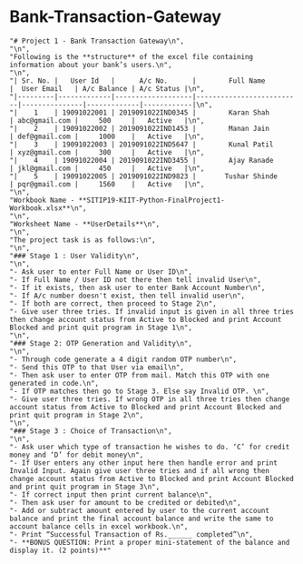 # Bank-Transaction-Gateway


    "# Project 1 - Bank Transaction Gateway\n",
    "\n",
    "Following is the **structure** of the excel file containing information about your bank’s users.\n",
    "\n",
    "| Sr. No. |   User Id   |      A/c No.      |        Full Name         |  User Email   | A/c Balance | A/c Status |\n",
    "|---------|-------------|-------------------|--------------------------|---------------|-------------|------------|\n",
    "|    1    | 19091022001 | 2019091022IND0345 |        Karan Shah        | abc@gmail.com |     500     |   Active   |\n",
    "|    2    | 19091022002 | 2019091022IND1453 |        Manan Jain        | def@gmail.com |     1000    |   Active   |\n",
    "|    3    | 19091022003 | 2019091022IND5647 |        Kunal Patil       | xyz@gmail.com |     300     |   Active   |\n",
    "|    4    | 19091022004 | 2019091022IND3455 |        Ajay Ranade       | jkl@gmail.com |     450     |   Active   |\n",
    "|    5    | 19091022005 | 2019091022IND9823 |       Tushar Shinde      | pqr@gmail.com |     1560    |   Active   |\n",
    "\n",
    "Workbook Name - **SITIP19-KIIT-Python-FinalProject1-Workbook.xlsx**\n",
    "\n",
    "Worksheet Name - **UserDetails**\n",
    "\n",
    "The project task is as follows:\n",
    "\n",
    "### Stage 1 : User Validity\n",
    "\n",
    "- Ask user to enter Full Name or User ID\n",
    "- If Full Name / User ID not there then tell invalid User\n",
    "- If it exists, then ask user to enter Bank Account Number\n",
    "- If A/c number doesn't exist, then tell invalid user\n",
    "- If both are correct, then proceed to Stage 2\n",
    "- Give user three tries. If invalid input is given in all three tries then change account status from Active to Blocked and print Account Blocked and print quit program in Stage 1\n",
    "\n",
    "### Stage 2: OTP Generation and Validity\n",
    "\n",
    "- Through code generate a 4 digit random OTP number\n",
    "- Send this OTP to that User via email\n",
    "- Then ask user to enter OTP from mail. Match this OTP with one generated in code.\n",
    "- If OTP matches then go to Stage 3. Else say Invalid OTP. \n",
    "- Give user three tries. If wrong OTP in all three tries then change account status from Active to Blocked and print Account Blocked and print quit program in Stage 2\n",
    "\n",
    "### Stage 3 : Choice of Transaction\n",
    "\n",
    "- Ask user which type of transaction he wishes to do. ‘C’ for credit money and ‘D’ for debit money\n",
    "- If User enters any other input here then handle error and print Invalid Input. Again give user three tries and if all wrong then change account status from Active to Blocked and print Account Blocked and print quit program in Stage 3\n",
    "- If correct input then print current balance\n",
    "- Then ask user for amount to be credited or debited\n",
    "- Add or subtract amount entered by user to the current account balance and print the final account balance and write the same to account balance cells in excel workbook.\n",
    "- Print “Successful Transaction of Rs.______ completed”\n",
    "- **BONUS QUESTION: Print a proper mini-statement of the balance and display it. (2 points)**"
  
